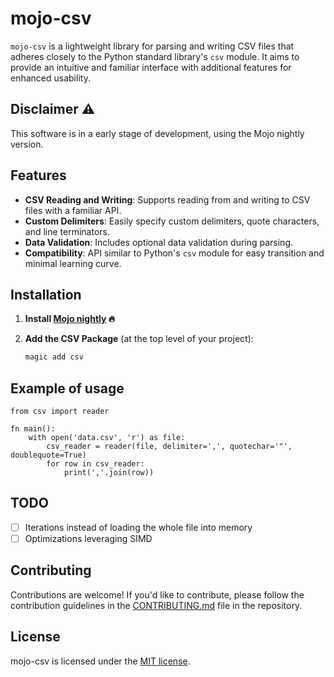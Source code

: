 # mojo-csv

`mojo-csv` is a lightweight library for parsing and writing CSV files that adheres closely to the Python standard library's `csv` module. It aims to provide an intuitive and familiar interface with additional features for enhanced usability.

## Disclaimer ⚠️

This software is in a early stage of development, using the Mojo nightly version.

## Features

- **CSV Reading and Writing**: Supports reading from and writing to CSV files with a familiar API.
- **Custom Delimiters**: Easily specify custom delimiters, quote characters, and line terminators.
- **Data Validation**: Includes optional data validation during parsing.
- **Compatibility**: API similar to Python's `csv` module for easy transition and minimal learning curve.

## Installation

1. **Install [Mojo nightly](https://docs.modular.com/mojo/manual/get-started) 🔥**

2. **Add the CSV Package** (at the top level of your project):

    ```bash
    magic add csv
    ```

## Example of usage

```mojo
from csv import reader

fn main():
    with open('data.csv', 'r') as file:
        csv_reader = reader(file, delimiter=',', quotechar='"', doublequote=True)
        for row in csv_reader:
            print(','.join(row))
```

## TODO

- [ ] Iterations instead of loading the whole file into memory
- [ ] Optimizations leveraging SIMD

## Contributing

Contributions are welcome! If you'd like to contribute, please follow the contribution guidelines in the [CONTRIBUTING.md](CONTRIBUTING.md) file in the repository.

## License

mojo-csv is licensed under the [MIT license](LICENSE).
